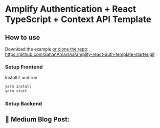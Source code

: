 # Amplify Authentication + React TypeScript + Context API Template

## How to use

Download the example [or clone the repo](https://github.com/SahanAmarsha/amplify-react-auth-template-starter.git): https://github.com/SahanAmarsha/amplify-react-auth-template-starter.git

### Setup Frontend

Install it and run:

```sh
yarn install
yarn start
```

### Setup Backend

## 📌 Medium Blog Post: